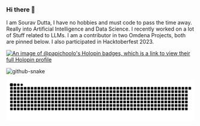 ### Hi there 👋

I am Sourav Dutta, I have no hobbies and must code to pass the time away. Really into Artificial Intelligence and Data Science. I recently worked on a lot of Stuff related to LLMs. I am a contributor in two Omdena Projects, both are pinned below. I also participated in Hacktoberfest 2023.


[![An image of @papichoolo's Holopin badges, which is a link to view their full Holopin profile](https://holopin.me/papichoolo)](https://holopin.io/@papichoolo)

<picture>
  <source media="(prefers-color-scheme: dark)" srcset="github-snake-dark.svg" />
  <source media="(prefers-color-scheme: light)" srcset="github-snake.svg" />
  <img alt="github-snake" src="github-snake.svg" />
</picture>

<p align='center'><img src='https://raw.githubusercontent.com/papichoolo/papichoolo/output/github-contribution-grid-snake.svg'></p>

<!--
**papichoolo/papichoolo** is a ✨ _special_ ✨ repository because its `README.md` (this file) appears on your GitHub profile.

Here are some ideas to get you started:

- 🔭 I’m currently working on ...
- 🌱 I’m currently learning ...
- 👯 I’m looking to collaborate on ...
- 🤔 I’m looking for help with ...
- 💬 Ask me about ...
- 📫 How to reach me: ...
- 😄 Pronouns: ...
- ⚡ Fun fact: ...
-->

